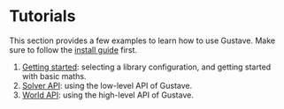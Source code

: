 # Tutorials

This section provides a few examples to learn how to use Gustave. Make sure to follow the [install guide](../install.md) first.

1. [Getting started](01-getting-started/index.md): selecting a library configuration, and getting started with basic maths.
1. [Solver API](02-solver-api/index.md): using the low-level API of Gustave.
1. [World API](03-world-api/index.md): using the high-level API of Gustave.
